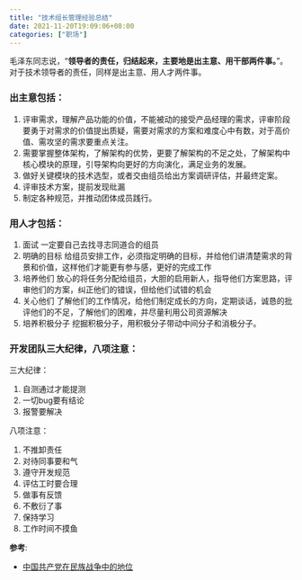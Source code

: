 ```yaml
---
title: "技术组长管理经验总结"
date: 2021-11-20T19:09:06+08:00
categories: ["职场"]
---
```


毛泽东同志说，“**领导者的责任，归结起来，主要地是出主意、用干部两件事。**”。对于技术领导者的责任，同样是出主意、用人才两件事。

### 出主意包括：
1. 评审需求，理解产品功能的价值，不能被动的接受产品经理的需求，评审阶段要勇于对需求的价值提出质疑，需要对需求的方案和难度心中有数，对于高价值、需攻坚的需求要重点关注。
2. 需要掌握整体架构，了解架构的优势，更要了解架构的不足之处，了解架构中核心模块的原理，引导架构向更好的方向演化，满足业务的发展。
3. 做好关键模块的技术选型，或者交由组员给出方案调研评估，并最终定案。
4. 评审技术方案，提前发现纰漏 
5. 制定各种规范，并推动团体成员践行。

### 用人才包括：
1. 面试 一定要自己去找寻志同道合的组员 
2. 明确的目标 给组员安排工作，必须指定明确的目标，并给他们讲清楚需求的背景和价值，这样他们才能更有参与感，更好的完成工作 
3. 培养他们 放心的将任务分配给组员，大胆的启用新人，指导他们方案思路，评审他们的方案，纠正他们的错误，但给他们试错的机会 
4. 关心他们 了解他们的工作情况，给他们制定成长的方向，定期谈话，诚恳的批评他们的不足，了解他们的困难，并尽量利用公司资源解决 
5. 培养积极分子 挖掘积极分子，用积极分子带动中间分子和消极分子。

### 开发团队三大纪律，八项注意：

三大纪律：
1. 自测通过才能提测
2. 一切bug要有结论
3. 报警要解决

八项注意：
1. 不推卸责任
2. 对待同事要和气
3. 遵守开发规范
4. 评估工时要合理
5. 做事有反馈
6. 不敷衍了事
7. 保持学习
8. 工作时间不摸鱼

**参考**:
* [中国共产党在民族战争中的地位](https://www.marxists.org/chinese/maozedong/marxist.org-chinese-mao-19381014.htm)
